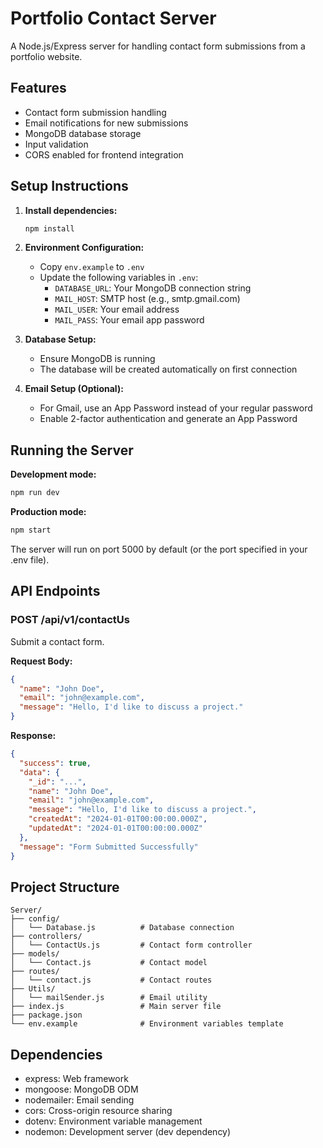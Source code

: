 # Portfolio Contact Server

A Node.js/Express server for handling contact form submissions from a portfolio website.

## Features

- Contact form submission handling
- Email notifications for new submissions
- MongoDB database storage
- Input validation
- CORS enabled for frontend integration

## Setup Instructions

1. **Install dependencies:**
   ```bash
   npm install
   ```

2. **Environment Configuration:**
   - Copy `env.example` to `.env`
   - Update the following variables in `.env`:
     - `DATABASE_URL`: Your MongoDB connection string
     - `MAIL_HOST`: SMTP host (e.g., smtp.gmail.com)
     - `MAIL_USER`: Your email address
     - `MAIL_PASS`: Your email app password

3. **Database Setup:**
   - Ensure MongoDB is running
   - The database will be created automatically on first connection

4. **Email Setup (Optional):**
   - For Gmail, use an App Password instead of your regular password
   - Enable 2-factor authentication and generate an App Password

## Running the Server

**Development mode:**
```bash
npm run dev
```

**Production mode:**
```bash
npm start
```

The server will run on port 5000 by default (or the port specified in your .env file).

## API Endpoints

### POST /api/v1/contactUs
Submit a contact form.

**Request Body:**
```json
{
  "name": "John Doe",
  "email": "john@example.com",
  "message": "Hello, I'd like to discuss a project."
}
```

**Response:**
```json
{
  "success": true,
  "data": {
    "_id": "...",
    "name": "John Doe",
    "email": "john@example.com",
    "message": "Hello, I'd like to discuss a project.",
    "createdAt": "2024-01-01T00:00:00.000Z",
    "updatedAt": "2024-01-01T00:00:00.000Z"
  },
  "message": "Form Submitted Successfully"
}
```

## Project Structure

```
Server/
├── config/
│   └── Database.js          # Database connection
├── controllers/
│   └── ContactUs.js         # Contact form controller
├── models/
│   └── Contact.js           # Contact model
├── routes/
│   └── contact.js           # Contact routes
├── Utils/
│   └── mailSender.js        # Email utility
├── index.js                 # Main server file
├── package.json
└── env.example              # Environment variables template
```

## Dependencies

- express: Web framework
- mongoose: MongoDB ODM
- nodemailer: Email sending
- cors: Cross-origin resource sharing
- dotenv: Environment variable management
- nodemon: Development server (dev dependency) 